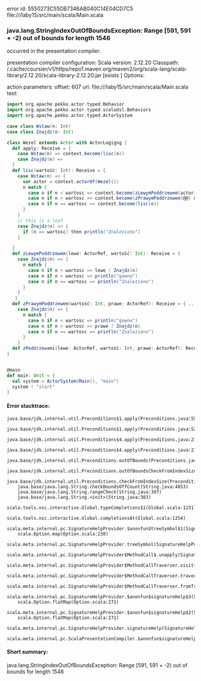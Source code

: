 error id: 5550273C55DB7346AB040C14E04CD7C5
file://<WORKSPACE>/laby15/src/main/scala/Main.scala
### java.lang.StringIndexOutOfBoundsException: Range [591, 591 + -2) out of bounds for length 1546

occurred in the presentation compiler.

presentation compiler configuration:
Scala version: 2.12.20
Classpath:
<HOME>/.cache/coursier/v1/https/repo1.maven.org/maven2/org/scala-lang/scala-library/2.12.20/scala-library-2.12.20.jar [exists ]
Options:



action parameters:
offset: 607
uri: file://<WORKSPACE>/laby15/src/main/scala/Main.scala
text:
```scala
import org.apache.pekko.actor.typed.Behavior
import org.apache.pekko.actor.typed.scaladsl.Behaviors
import org.apache.pekko.actor.typed.ActorSystem

case class Wstaw(n: Int)
case class Znajdz(n: Int)

class Wezel extends Actor with ActorLogigng {
  def apply: Receive = {
    case Wstaw(n) => context.become(lisc(n))
    case Znajdz(n) => 
  }
  def lisc(wartość: Int): Receive = { 
    case Wstaw(n) => {
      var actor = context.actorOf(Wezel())
      n match {
        case n if n < wartosc => context.become(zLewymPoddrzewem(actor, n))
        case n if n > wartosc => context.become(zPrawymPoddrzewem(@@) n))
        case n if n == wartosc => context.become(lisc(n))
      }
    }
    // this is a leaf
    case Znajdz(n) => {
      if (n == wartosc) then println("Znaleziono")
    }

  }
  def zLewymPoddrzewem(lewe: ActorRef, wartość: Int): Receive = {
    case Znajdz(n) => {
      n match {
        case n if n < wartosc => lewe ! Znajdz(n)
        case n if n > wartosc => println("gowno")
        case n if n == wartosc => println("Znaleziono")
      }
    }
   }
  def zPrawymPoddrzewem(wartość: Int, prawe: ActorRef): Receive = { ... }
    case Znajdz(n) => {
      n match {
        case n if n < wartosc => println("gowno")
        case n if n > wartosc => prawe ! Znajdz(n)
        case n if n == wartosc => println("Znaleziono")
      }
    }
  def zPoddrzewami(lewe: ActorRef, wartość: Int, prawe: ActorRef): Receive = { ... } 
}


@main
def main: Unit = {
  val system = ActorSystem(Main(), "main")
  system ! "start"
}
```



#### Error stacktrace:

```
java.base/jdk.internal.util.Preconditions$1.apply(Preconditions.java:55)
	java.base/jdk.internal.util.Preconditions$1.apply(Preconditions.java:52)
	java.base/jdk.internal.util.Preconditions$4.apply(Preconditions.java:213)
	java.base/jdk.internal.util.Preconditions$4.apply(Preconditions.java:210)
	java.base/jdk.internal.util.Preconditions.outOfBounds(Preconditions.java:98)
	java.base/jdk.internal.util.Preconditions.outOfBoundsCheckFromIndexSize(Preconditions.java:118)
	java.base/jdk.internal.util.Preconditions.checkFromIndexSize(Preconditions.java:397)
	java.base/java.lang.String.checkBoundsOffCount(String.java:4853)
	java.base/java.lang.String.rangeCheck(String.java:307)
	java.base/java.lang.String.<init>(String.java:303)
	scala.tools.nsc.interactive.Global.typeCompletions$1(Global.scala:1231)
	scala.tools.nsc.interactive.Global.completionsAt(Global.scala:1254)
	scala.meta.internal.pc.SignatureHelpProvider.$anonfun$treeSymbol$1(SignatureHelpProvider.scala:398)
	scala.Option.map(Option.scala:230)
	scala.meta.internal.pc.SignatureHelpProvider.treeSymbol(SignatureHelpProvider.scala:396)
	scala.meta.internal.pc.SignatureHelpProvider$MethodCall$.unapply(SignatureHelpProvider.scala:213)
	scala.meta.internal.pc.SignatureHelpProvider$MethodCallTraverser.visit(SignatureHelpProvider.scala:324)
	scala.meta.internal.pc.SignatureHelpProvider$MethodCallTraverser.traverse(SignatureHelpProvider.scala:318)
	scala.meta.internal.pc.SignatureHelpProvider$MethodCallTraverser.fromTree(SignatureHelpProvider.scala:287)
	scala.meta.internal.pc.SignatureHelpProvider.$anonfun$signatureHelp$3(SignatureHelpProvider.scala:28)
	scala.Option.flatMap(Option.scala:271)
	scala.meta.internal.pc.SignatureHelpProvider.$anonfun$signatureHelp$2(SignatureHelpProvider.scala:26)
	scala.Option.flatMap(Option.scala:271)
	scala.meta.internal.pc.SignatureHelpProvider.signatureHelp(SignatureHelpProvider.scala:24)
	scala.meta.internal.pc.ScalaPresentationCompiler.$anonfun$signatureHelp$1(ScalaPresentationCompiler.scala:417)
```
#### Short summary: 

java.lang.StringIndexOutOfBoundsException: Range [591, 591 + -2) out of bounds for length 1546